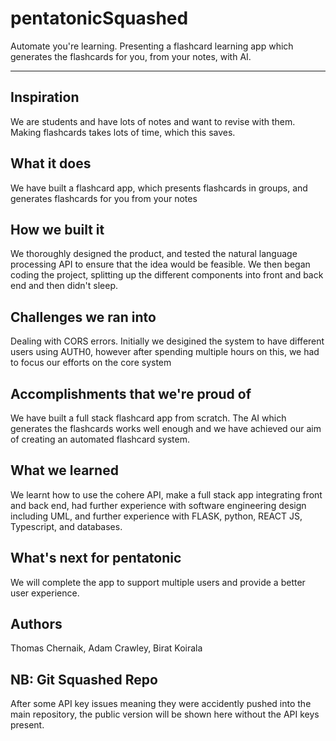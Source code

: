 # pentatonicSquashed
Automate you're learning. Presenting a flashcard learning app which generates the flashcards for you, from your notes, with AI.

---

## Inspiration
We are students and have lots of notes and want to revise with them. Making flashcards takes lots of time, which this saves.

## What it does
We have built a flashcard app, which presents flashcards in groups, and generates flashcards for you from your notes

## How we built it
We thoroughly designed the product, and tested the natural language processing API to ensure that the idea would be feasible. We then began coding the project, splitting up the different components into front and back end and then didn't sleep.

## Challenges we ran into
Dealing with CORS errors. Initially we desigined the system to have different users using AUTH0, however after spending multiple hours on this, we had to focus our efforts on the core system

## Accomplishments that we're proud of
We have built a full stack flashcard app from scratch. The AI which generates the flashcards works well enough and we have achieved our aim of creating an automated flashcard system.

## What we learned
We learnt how to use the cohere API, make a full stack app integrating front and back end, had further experience with software engineering design including UML, and further experience with FLASK, python, REACT JS, Typescript, and databases.

## What's next for pentatonic
We will complete the app to support multiple users and provide a better user experience.

## Authors
Thomas Chernaik, Adam Crawley, Birat Koirala

## NB: Git Squashed Repo
After some API key issues meaning they were accidently pushed into the main repository, the public version will be shown here without the API keys present.
